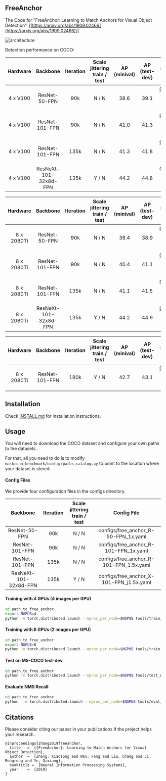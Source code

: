 ## FreeAnchor

The Code for "FreeAnchor: Learning to Match Anchors for Visual Object Detection". \[[https://arxiv.org/abs/1909.02466](https://arxiv.org/abs/1909.02466)\]

![architecture](architecture.png)

Detection performance on COCO:

| Hardware | Backbone | Iteration | Scale jittering<br>train / test | AP<br>(minival) | AP<br>(test-dev) | model link |
| :--------: | :--------------------: | :---: | :-------: | :--: | :--: | :------------------------: |
| 4  x  V100 | ResNet-50-FPN          |   90k |   N / N   | 38.6 | 39.1 | [Google Drive](https://drive.google.com/file/d/1EH-NlADMrnf-VT3gCQNyN7DMJOgPDxXD/view?usp=sharing)                       <br>[Baidu Drive](https://pan.baidu.com/s/1ST2nv4s48voofWqwUUwHhw#/)                                                                        |
| 4  x  V100 | ResNet-101-FPN         |   90k |   N / N   | 41.0 | 41.3 | [Google Drive](https://drive.google.com/file/d/1ykjXoLk-tnY7hOu6VlQsJ57AOBO42LPT/view?usp=sharing)                  <br>[Baidu Drive](https://pan.baidu.com/s/1Lfg1Wt0Et60QSP1pU3iLRQ#/)                                                                        |
| 4  x  V100 | ResNet-101-FPN         |  135k |   N / N   | 41.3 | 41.8 | [Google Drive](https://drive.google.com/file/d/1RtBMzjhrOegCmhUSpI-ndbjjJrrsihB2/view?usp=sharing)                  <br>[Baidu Drive](https://pan.baidu.com/s/1ekr8thnlPmPqxGVjGaUQZg#/)                                                                        |
| 4  x  V100 | ResNeXt-101-32x8d-FPN  |  135k |   Y / N   | 44.2 | 44.8 | [Google Drive](https://drive.google.com/file/d/1RFQuA-6_h4Cb8Np8cjvBEbKlqcH7w5mk/view?usp=sharing)                          <br>[Baidu Drive](https://pan.baidu.com/s/14UpeLSL8SNVZZUnsVKMnDQ#/)                                                                        |

| Hardware | Backbone | Iteration | Scale jittering<br>train / test | AP<br>(minival) | AP<br>(test-dev) | model link |
| :--------: | :--------------------: | :---: | :-------: | :--: | :--: | :------------------------: |
| 8 x 2080Ti | ResNet-50-FPN          |   90k |   N / N   | 38.4 | 38.9 | [Google Drive](https://drive.google.com/file/d/1YZ63xD4f-8d4Ozcz1H8rCTePIK2fXeea/view?usp=sharing)                  <br>[Baidu Drive](https://pan.baidu.com/s/1p2hnZPPJvtHCgntUZe2SvA#/)                                                                        |
| 8 x 2080Ti | ResNet-101-FPN         |   90k |   N / N   | 40.4 | 41.1 | [Google Drive](https://drive.google.com/file/d/1zeGRYhMAgSVWC9ARGvXdVF0U5KSE8WMQ/view?usp=sharing)                  <br>[Baidu Drive](https://pan.baidu.com/s/1Tz5-flBPLenV9T9vkQIhBg#/)                                                                                |
| 8 x 2080Ti | ResNet-101-FPN         |  135k |   N / N   | 41.1 | 41.5 | [Google Drive](https://drive.google.com/file/d/1al9itwiPXX8lVU1uFvzXL7BnBw9hBDnI/view?usp=sharing)                  <br>[Baidu Drive](https://pan.baidu.com/s/1efjzVT0y1HDUAUEaaZ8YLg#/)                                                                        |
| 8 x 2080Ti | ResNeXt-101-32x8d-FPN  |  135k |   Y / N   | 44.2 | 44.9 | [Google Drive](https://drive.google.com/file/d/1vZuV4uSDR6t1Va_8E-iS9Ht7PutC_JDd/view?usp=sharing)                  <br>[Baidu Drive](https://pan.baidu.com/s/18NHsQb-ZBRS4Xcfxfmsuyw#/)                                                                                   |

| Hardware | Backbone | Iteration | Scale jittering<br>train / test | AP<br>(minival) | AP<br>(test-dev) | model link |
| :--------: | :--------------------: | :---: | :-------: | :--: | :--: | :------------------------: |
| 8 x 2080Ti | ResNet-101-FPN         |  180k |   Y / N   | 42.7 | 43.1 | [Google Drive](https://drive.google.com/file/d/1XxOGpE5-OX5mW5fee1jxXxFhO4vmo3fk/view?usp=sharing)                  <br>[Baidu Drive](https://pan.baidu.com/s/1SGmGwu7TnfR9oyVJVxxC2g#/)                                                                                   |


## Installation 
Check [INSTALL.md](INSTALL.md) for installation instructions.

## Usage
You will need to download the COCO dataset and configure your own paths to the datasets.

For that, all you need to do is to modify `maskrcnn_benchmark/config/paths_catalog.py` to point to the location where your dataset is stored.

#### Config Files
We provide four configuration files in the configs directory.

| Backbone | Iteration | Scale jittering<br>train / test | Config File |  
| :-----: | :---: | :---: | :----------: |
| ResNet-50-FPN    |   90k |   N / N  | configs/free_anchor_R-50-FPN_1x.yaml      | 
| ResNet-101-FPN   |   90k |   N / N  | configs/free_anchor_R-101-FPN_1x.yaml     | 
| ResNet-101-FPN   |  135k |   N / N  | configs/free_anchor_R-101-FPN_1.5x.yaml   | 
| ResNeXt-101-32x8d-FPN  |  135k |   Y / N  | configs/free_anchor_X-101-FPN_j1.5x.yaml  | 


#### Training with 4 GPUs (4 images per GPU)

```bash
cd path_to_free_anchor
export NGPUS=4
python -m torch.distributed.launch --nproc_per_node=$NGPUS tools/train_net.py --config-file "path/to/config/file.yaml"
```

#### Training with 8 GPUs (2 images per GPU)

```bash
cd path_to_free_anchor
export NGPUS=8
python -m torch.distributed.launch --nproc_per_node=$NGPUS tools/train_net.py --config-file "path/to/config/file.yaml"
```

#### Test on MS-COCO test-dev

```bash
cd path_to_free_anchor
python -m torch.distributed.launch --nproc_per_node=$NGPUS tools/test_net.py --config-file "path/to/config/file.yaml" MODEL.WEIGHT "path/to/.pth file" DATASETS.TEST "('coco_test-dev',)"
```

#### Evaluate NMS Recall

```bash
cd path_to_free_anchor
python  -m torch.distributed.launch --nproc_per_node=$NGPUS tools/eval_NR.py --config-file "path/to/config/file.yaml" MODEL.WEIGHT "path/to/.pth file"
```
## Citations
Please consider citing our paper in your publications if the project helps your research.
```
@inproceedings{zhang2019freeanchor,
  title   =  {{FreeAnchor}: Learning to Match Anchors for Visual Object Detection},
  author  =  {Zhang, Xiaosong and Wan, Fang and Liu, Chang and Ji, Rongrong and Ye, Qixiang},
  booktitle =  {Neural Information Processing Systems},
  year    =  {2019}
}
```
